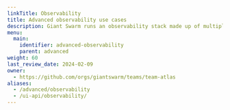 ```yaml
---
linkTitle: Observability
title: Advanced observability use cases
description: Giant Swarm runs an observability stack made up of multiple open source components. Learn about our advanced use cases.
menu:
  main:
    identifier: advanced-observability
    parent: advanced
weight: 60
last_review_date: 2024-02-09
owner:
  - https://github.com/orgs/giantswarm/teams/team-atlas
aliases:
  - /advanced/observability
  - /ui-api/observability/
---
```

